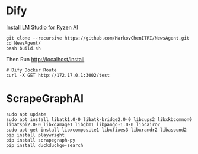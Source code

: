 # Dify
[Install LM Studio for Ryzen AI](https://lmstudio.ai/ryzenai)
```
git clone --recursive https://github.com/MarkovChenITRI/NewsAgent.git
cd NewsAgent/
bash build.sh
```

Then Run [http://localhost/install](http://localhost/install)
```
# Dify Docker Route
curl -X GET http://172.17.0.1:3002/test     
```

# ScrapeGraphAI
```
sudo apt update
sudo apt install libatk1.0-0 libatk-bridge2.0-0 libcups2 libxkbcommon0 libatspi2.0-0 libxdamage1 libgbm1 libpango-1.0-0 libcairo2
sudo apt-get install libxcomposite1 libxfixes3 libxrandr2 libasound2
pip install playwright
pip install scrapegraph-py
pip install duckduckgo-search
```

